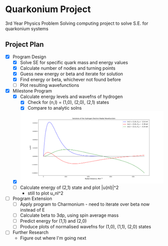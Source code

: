 # Quarkonium Project

3rd Year Physics Problem Solving computing project to solve S.E. for quarkonium systems

## Project Plan

- [x] Program Design
    - [x] Solve SE for specific quark mass and energy values
    - [x] Calculate number of nodes and turning points
    - [x] Guess new energy or beta and iterate for solution
    - [x] Find energy or beta, whichever not found before
    - [ ] Plot resulting wavefunctions

- [x] Milestone Program
    - [x] Calculate energy levels and wavefns of hydrogen
        - [x] Check for (n,l) = (1,0), (2,0), (2,1) states
        - [x] Compare to analytic solns
    - [x] ![My solution](/images/Hydro.png)
    - [ ] Calculate energy of (2,1) state and plot |u(nl)|^2
        - still to plot u_nl^2

- [ ] Program Extension
    - [ ] Apply program to Charmonium - need to iterate over beta now instead of E
    - [ ] Calculate beta to 3dp, using spin average mass
    - [ ] Predict energy for (1,1) and (2,0)
    - [ ] Produce plots of normalised wavefns for (1,0), (1,1), (2,0) states

- [ ] Further Research
    - Figure out where I'm going next

